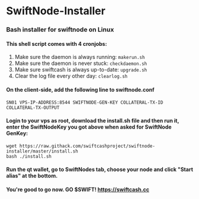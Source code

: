 # SwiftNode-Installer
### Bash installer for swiftnode on Linux

#### This shell script comes with 4 cronjobs: 
1. Make sure the daemon is always running: `makerun.sh`
2. Make sure the daemon is never stuck: `checkdaemon.sh`
3. Make sure swiftcash is always up-to-date: `upgrade.sh`
4. Clear the log file every other day: `clearlog.sh`

#### On the client-side, add the following line to swiftnode.conf

`SN01 VPS-IP-ADDRESS:8544 SWIFTNODE-GEN-KEY COLLATERAL-TX-ID COLLATERAL-TX-OUTPUT`

#### Login to your vps as root, download the install.sh file and then run it, enter the SwiftNodeKey you got above when asked for SwiftNode GenKey:
```
wget https://raw.githack.com/swiftcashproject/swiftnode-installer/master/install.sh
bash ./install.sh
```

#### Run the qt wallet, go to SwiftNodes tab, choose your node and click "Start alias" at the bottom.

#### You're good to go now. GO $SWIFT! https://swiftcash.cc
